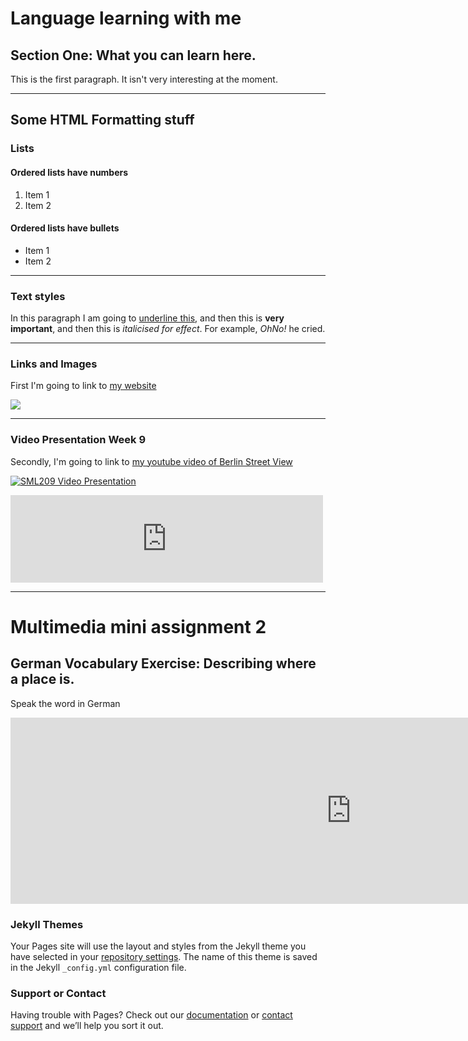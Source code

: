 <h1>Language learning with me</h1>
<h2>Section One: What you can learn here.</h2>
<p>This is the first paragraph. It isn't very interesting at the moment.</p>

<hr>
<h2>Some HTML Formatting stuff</h2>
<h3>Lists</h3>
<h4>Ordered lists have numbers</h4>
<ol>
  <li>Item 1</li>
  <li>Item 2</li>
  </ol>
  
  <h4>Ordered lists have bullets</h4>
<ul>
  <li>Item 1</li>
  <li>Item 2</li>
  </ul>
  
  <hr>
  
  <h3>Text styles</h3>
  <p>In this paragraph I am going to <u>underline this</u>, and then this is <strong>very important</strong>, and then this is <em>italicised for effect</em>. For example, <em>OhNo!</em> he cried. </p>
   
  <hr>
 <h3>Links and Images</h3>
 <p>First I'm going to link to <a href="http://language-centre.sllf.qmul.ac.uk/language-centre/people/academic/barge.html">my website</a></p>
 
 <img src="https://upload.wikimedia.org/wikipedia/commons/c/ce/Robin%2C_Leighton_Moss_January_2009.jpg" />
  
  
  
  <hr>
 <h3>Video Presentation Week 9</h3>
 <p>Secondly,  I'm going to link to <a href="https://www.youtube.com/watch?v=3aZHqfGEUPg">my youtube video of Berlin Street View</a></p>

[![SML209 Video Presentation](https://img.youtube.com/vi/3aZHqfGEUPg/0.jpg)](https://www.youtube.com/watch?v=3aZHqfGEUPg)

<iframe src="https://archive.org/embed/AudacityTestRecodingVincent" width="500" height="140" frameborder="0" webkitallowfullscreen="true" mozallowfullscreen="true" allowfullscreen></iframe>

<hr>
<h1>Multimedia mini assignment 2</h1>
<h2>German Vocabulary Exercise: Describing where a place is.</h2>
<p>Speak the word in German</p>
<iframe src="https://h5p.org/h5p/embed/155594" width="1090" height="298" frameborder="0" allowfullscreen="allowfullscreen"></iframe>





### Jekyll Themes

Your Pages site will use the layout and styles from the Jekyll theme you have selected in your [repository settings](https://github.com/vinc3108/SML-209-Week-3/settings). The name of this theme is saved in the Jekyll `_config.yml` configuration file.

### Support or Contact

Having trouble with Pages? Check out our [documentation](https://help.github.com/categories/github-pages-basics/) or [contact support](https://github.com/contact) and we’ll help you sort it out.
